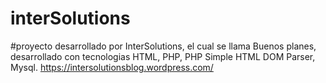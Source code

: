 # interSolutions

#proyecto desarrollado por InterSolutions, el cual se llama Buenos planes, desarrollado con tecnologias HTML, PHP, PHP Simple HTML DOM Parser,  Mysql.
https://intersolutionsblog.wordpress.com/